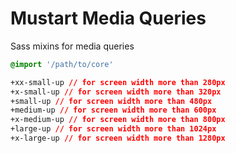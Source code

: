 # Mustart Media Queries

Sass mixins for media queries

```css
@import '/path/to/core'

+xx-small-up // for screen width more than 280px
+x-small-up // for screen width more than 320px
+small-up // for screen width more than 480px
+medium-up // for screen width more than 600px
+x-medium-up // for screen width more than 800px
+large-up // for screen width more than 1024px
+x-large-up // for screen width more than 1280px
```
